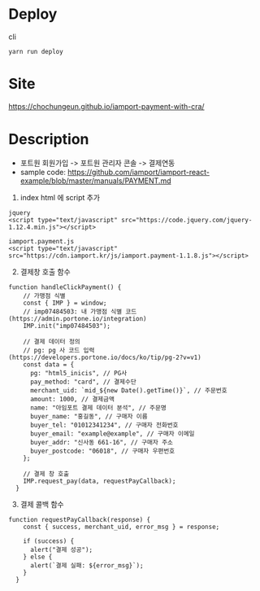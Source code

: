 # Deploy

cli
```
yarn run deploy
```

# Site
https://chochungeun.github.io/iamport-payment-with-cra/


# Description
- 포트원 회원가입 -> 포트원 관리자 콘솔 -> 결제연동
- sample code: https://github.com/iamport/iamport-react-example/blob/master/manuals/PAYMENT.md

1. index html 에 script 추가
```
jquery
<script type="text/javascript" src="https://code.jquery.com/jquery-1.12.4.min.js"></script>

iamport.payment.js
<script type="text/javascript" src="https://cdn.iamport.kr/js/iamport.payment-1.1.8.js"></script>
```

2. 결제창 호출 함수
```
function handleClickPayment() {
    // 가맹점 식별
    const { IMP } = window;
    // imp07484503: 내 가맹점 식별 코드 (https://admin.portone.io/integration)
    IMP.init("imp07484503");

    // 결제 데이터 정의
    // pg: pg 사 코드 입력 (https://developers.portone.io/docs/ko/tip/pg-2?v=v1)
    const data = {
      pg: "html5_inicis", // PG사
      pay_method: "card", // 결제수단
      merchant_uid: `mid_${new Date().getTime()}`, // 주문번호
      amount: 1000, // 결제금액
      name: "아임포트 결제 데이터 분석", // 주문명
      buyer_name: "홍길동", // 구매자 이름
      buyer_tel: "01012341234", // 구매자 전화번호
      buyer_email: "example@example", // 구매자 이메일
      buyer_addr: "신사동 661-16", // 구매자 주소
      buyer_postcode: "06018", // 구매자 우편번호
    };

    // 결제 창 호출
    IMP.request_pay(data, requestPayCallback);
  }
```

3. 결제 콜백 함수
```
function requestPayCallback(response) {
    const { success, merchant_uid, error_msg } = response;

    if (success) {
      alert("결제 성공");
    } else {
      alert(`결제 실패: ${error_msg}`);
    }
  }
```







